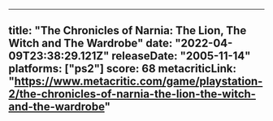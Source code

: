 
---
title: "The Chronicles of Narnia: The Lion, The Witch and The Wardrobe"
date: "2022-04-09T23:38:29.121Z"
releaseDate: "2005-11-14"
platforms: ["ps2"]
score: 68
metacriticLink: "https://www.metacritic.com/game/playstation-2/the-chronicles-of-narnia-the-lion-the-witch-and-the-wardrobe"
---
